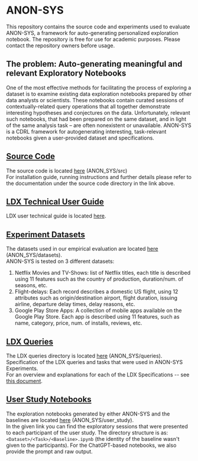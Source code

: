 # ANON-SYS
This repository contains the source code and experiments used to evaluate ANON-SYS, a framework for auto-generating personalized exploration notebook. 
The repository is free for use for academic purposes. Please contact the repository owners before usage.

## The problem: Auto-generating meaningful and relevant Exploratory Notebooks
One of the most effective methods for facilitating the process of exploring a dataset is to examine existing data exploration notebooks prepared by other data analysts or scientists. These notebooks contain curated sessions of contextually-related query operations that all together demonstrate interesting hypotheses and conjectures on the data. Unfortunately, relevant such notebooks, that had been prepared on the same dataset, and in light of the
same analysis task – are often nonexistent or unavailable. ANON-SYS is a CDRL framework for autogenerating interesting, task-relevant notebooks given a user-provided dataset and specifications.  

## [Source Code](ANON_SYS/src)
The source code is located [here](ANON_SYS/src) (ANON_SYS/src) <br/>
For installation guide, running instructions and further details please refer to the 
documentation under the source code directory in the link above.

## [LDX Technical User Guide](ANON_SYS/LDX_user_guide.pdf)
LDX user technical guide is located [here](ANON_SYS/LDX_user_guide.pdf). <br/>

## [Experiment Datasets](ANON_SYS/datasets)
The datasets used in our empirical evaluation are located [here](ANON_SYS/datasets) (ANON_SYS/datasets). <br/>
ANON-SYS is tested on 3 different datasets:
1. Netflix Movies and TV-Shows: list of Netflix titles, each title is described using 11 features such as the country of production, duration/num. of seasons, etc.
2. Flight-delays: Each record describes a domestic US flight, using 12 attributes such as origin/destination airport, flight duration, issuing airline, departure delay times, delay reasons, etc.
3. Google Play Store Apps: A collection of mobile apps available on the Google Play Store. Each app is described using 11 features, such as name, category, price, num. of installs, reviews, etc.

## [LDX Queries](ANON_SYS/queries)
The LDX queries directory is located [here](<ANON_SYS/LDX queries>) (ANON_SYS/queries). <br/>
Specification of the LDX queries and tasks that were used in ANON-SYS Experiments. <br/>
For an overview and explanations for each of the LDX Specifications -- see [this document](<ANON_SYS/LDX queries/Queries Overview.pdf>).

## [User Study Notebooks](ANON_SYS/user_study)
The exploration notebooks generated by either ANON-SYS and the baselines are located [here](ANON_SYS/user_study) (ANON_SYS/user_study). <br/>
In the given link you can find the exploratory sessions that were presented to each participant of the user study.
The directory structure is as: `<Dataset>/<Task>/<Baseline>.ipynb` (the identity of the baseline wasn't given to the participants).
For the ChatGPT-based notebooks, we also provide the prompt and raw output. 



